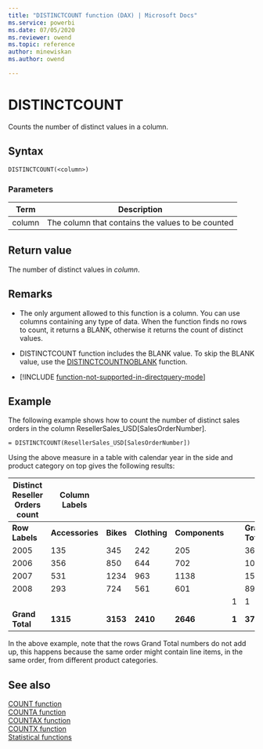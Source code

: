 ```yaml
---
title: "DISTINCTCOUNT function (DAX) | Microsoft Docs"
ms.service: powerbi 
ms.date: 07/05/2020
ms.reviewer: owend
ms.topic: reference
author: minewiskan
ms.author: owend

---
```

# DISTINCTCOUNT

Counts the number of distinct values in a column.  
  
## Syntax  
  
```dax
DISTINCTCOUNT(<column>)  
```
  
### Parameters  

|Term  |Description|  
|---------|---------|
|column     | The column that contains the values to be counted |

## Return value

The number of distinct values in *column*.  
  
## Remarks

- The only argument allowed to this function is a column. You can use columns containing any type of data. When the function finds no rows to count, it returns a BLANK, otherwise it returns the count of distinct values.  

- DISTINCTCOUNT function includes the BLANK value. To skip the BLANK value, use the [DISTINCTCOUNTNOBLANK](distinctcountnoblank-function-dax.md) function.

- [!INCLUDE [function-not-supported-in-directquery-mode](includes/function-not-supported-in-directquery-mode.md)]
 
## Example

The following example shows how to count the number of distinct sales orders in the column ResellerSales_USD[SalesOrderNumber].  
  
```dax
= DISTINCTCOUNT(ResellerSales_USD[SalesOrderNumber])  
```

Using the above measure in a table with calendar year in the side and product category on top gives the following results:  
  
|Distinct Reseller Orders count|Column Labels||||||  
|-----|-----|-----|-----|-----|-----|-----|  
|**Row Labels**|**Accessories**|**Bikes**|**Clothing**|**Components**||**Grand Total**|  
|2005|135|345|242|205||366|  
|2006|356|850|644|702||1015|  
|2007|531|1234|963|1138||1521|  
|2008|293|724|561|601||894|  
||||||1|1|  
|**Grand Total**|**1315**|**3153**|**2410**|**2646**|**1**|**3797**|  
  
In the above example, note that the rows Grand Total numbers do not add up, this happens because the same order might contain line items, in the same order, from different product categories.  
  
## See also

[COUNT function](count-function-dax.md)  
[COUNTA function](counta-function-dax.md)  
[COUNTAX function](countax-function-dax.md)  
[COUNTX function](countx-function-dax.md)  
[Statistical functions](statistical-functions-dax.md)  